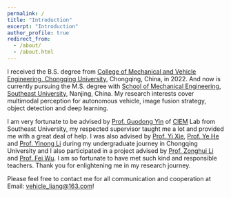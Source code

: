 ```yaml
---
permalink: /
title: "Introduction"
excerpt: "Introduction"
author_profile: true
redirect_from: 
  - /about/
  - /about.html
---
```


I received the B.S. degree from [College of Mechanical and Vehicle Engineering, Chongqing University](http://www.cme.cqu.edu.cn/), Chongqing, China, in 2022. And now is currently pursuing the M.S. degree with [School of Mechanical Engineering, Southeast University](https://me.seu.edu.cn/), Nanjing, China. My research interests cover multimodal perception for autonomous vehicle, image fusion strategy, object detection and deep learning.

I am very fortunate to be advised by [Prof. Guodong Yin](https://me.seu.edu.cn/ygd/list.htm) of [CIEM](https://ciem.seu.edu.cn/) Lab from Southeast University, my respected supervisor taught me a lot and provided me with a great deal of help. I was also advised by [Prof. Yi Xie](https://faculty.cqu.edu.cn/YiXie1), [Prof. Ye He](https://faculty.cqu.edu.cn/YeHe) and [Prof. Yinong Li](https://faculty.cqu.edu.cn/YinongLi) during my undergraduate journey in Chongqing University and I also participated in a project advised by [Prof. Zonghui Li](https://faculty.bjtu.edu.cn/9428/) and [Prof. Fei Wu](https://faculty.cqu.edu.cn/FeiWu1/zh_CN/yjfx/341547/content/3609.htm). I am so fortunate to have met such kind and responsible teachers. Thank you for enlightening me in my research journey.

Please feel free to contact me for all communication and cooperation at Email: [vehicle_liang@163.com](vehicle_liang@163.com)!
